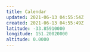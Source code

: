```yaml
---
title: Calendar
updated: 2021-06-13 04:55:54Z
created: 2021-06-13 04:55:49Z
latitude: -33.85910000
longitude: 151.20020000
altitude: 0.0000
---
```


